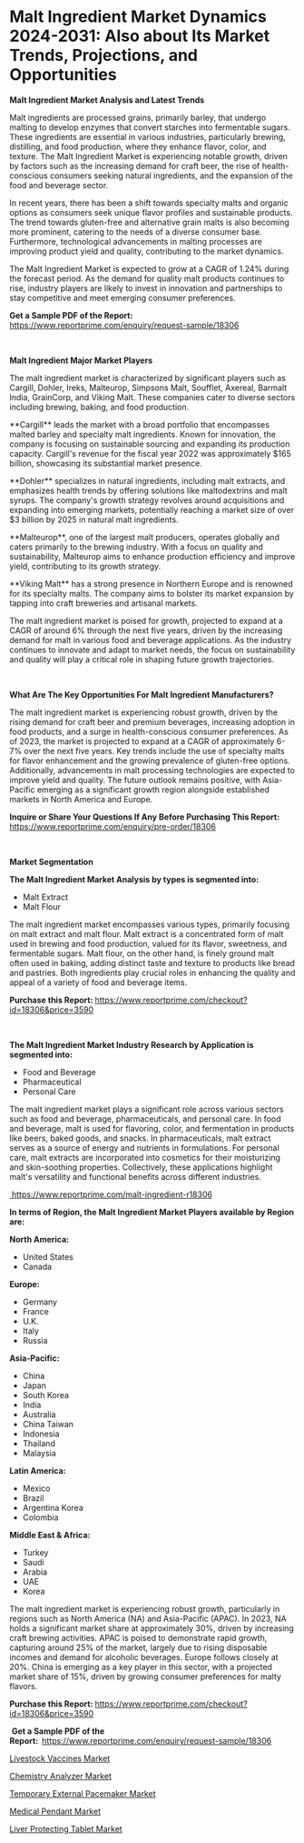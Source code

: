 <p><h1>Malt Ingredient Market Dynamics 2024-2031: Also about Its Market Trends, Projections, and Opportunities</h1></p><p><strong>Malt Ingredient Market Analysis and Latest Trends</strong></p>
<p><p>Malt ingredients are processed grains, primarily barley, that undergo malting to develop enzymes that convert starches into fermentable sugars. These ingredients are essential in various industries, particularly brewing, distilling, and food production, where they enhance flavor, color, and texture. The Malt Ingredient Market is experiencing notable growth, driven by factors such as the increasing demand for craft beer, the rise of health-conscious consumers seeking natural ingredients, and the expansion of the food and beverage sector. </p><p>In recent years, there has been a shift towards specialty malts and organic options as consumers seek unique flavor profiles and sustainable products. The trend towards gluten-free and alternative grain malts is also becoming more prominent, catering to the needs of a diverse consumer base. Furthermore, technological advancements in malting processes are improving product yield and quality, contributing to the market dynamics. </p><p>The Malt Ingredient Market is expected to grow at a CAGR of 1.24% during the forecast period. As the demand for quality malt products continues to rise, industry players are likely to invest in innovation and partnerships to stay competitive and meet emerging consumer preferences.</p></p>
<p><strong>Get a Sample PDF of the Report:&nbsp;</strong> <a href="https://www.reportprime.com/enquiry/request-sample/18306?utm_campaign=1082&utm_medium=2&utm_source=Github&utm_content=ia&utm_term=21112024&utm_id=malt-ingredient">https://www.reportprime.com/enquiry/request-sample/18306</a></p>
<p>&nbsp;</p>
<p><strong>Malt Ingredient Major Market Players</strong></p>
<p><p>The malt ingredient market is characterized by significant players such as Cargill, Dohler, Ireks, Malteurop, Simpsons Malt, Soufflet, Axereal, Barmalt India, GrainCorp, and Viking Malt. These companies cater to diverse sectors including brewing, baking, and food production.</p><p>**Cargill** leads the market with a broad portfolio that encompasses malted barley and specialty malt ingredients. Known for innovation, the company is focusing on sustainable sourcing and expanding its production capacity. Cargill's revenue for the fiscal year 2022 was approximately $165 billion, showcasing its substantial market presence.</p><p>**Dohler** specializes in natural ingredients, including malt extracts, and emphasizes health trends by offering solutions like maltodextrins and malt syrups. The company's growth strategy revolves around acquisitions and expanding into emerging markets, potentially reaching a market size of over $3 billion by 2025 in natural malt ingredients.</p><p>**Malteurop**, one of the largest malt producers, operates globally and caters primarily to the brewing industry. With a focus on quality and sustainability, Malteurop aims to enhance production efficiency and improve yield, contributing to its growth strategy.</p><p>**Viking Malt** has a strong presence in Northern Europe and is renowned for its specialty malts. The company aims to bolster its market expansion by tapping into craft breweries and artisanal markets. </p><p>The malt ingredient market is poised for growth, projected to expand at a CAGR of around 6% through the next five years, driven by the increasing demand for malt in various food and beverage applications. As the industry continues to innovate and adapt to market needs, the focus on sustainability and quality will play a critical role in shaping future growth trajectories.</p></p>
<p>&nbsp;</p>
<p><strong>What Are The Key Opportunities For Malt Ingredient Manufacturers?</strong></p>
<p><p>The malt ingredient market is experiencing robust growth, driven by the rising demand for craft beer and premium beverages, increasing adoption in food products, and a surge in health-conscious consumer preferences. As of 2023, the market is projected to expand at a CAGR of approximately 6-7% over the next five years. Key trends include the use of specialty malts for flavor enhancement and the growing prevalence of gluten-free options. Additionally, advancements in malt processing technologies are expected to improve yield and quality. The future outlook remains positive, with Asia-Pacific emerging as a significant growth region alongside established markets in North America and Europe.</p></p>
<p><strong>Inquire or Share Your Questions If Any Before Purchasing This Report:</strong> <a href="https://www.reportprime.com/enquiry/pre-order/18306?utm_campaign=1082&utm_medium=2&utm_source=Github&utm_content=ia&utm_term=21112024&utm_id=malt-ingredient">https://www.reportprime.com/enquiry/pre-order/18306</a></p>
<p>&nbsp;</p>
<p><strong>Market Segmentation</strong></p>
<p><strong>The Malt Ingredient Market Analysis by types is segmented into:</strong></p>
<p><ul><li>Malt Extract</li><li>Malt Flour</li></ul></p>
<p><p>The malt ingredient market encompasses various types, primarily focusing on malt extract and malt flour. Malt extract is a concentrated form of malt used in brewing and food production, valued for its flavor, sweetness, and fermentable sugars. Malt flour, on the other hand, is finely ground malt often used in baking, adding distinct taste and texture to products like bread and pastries. Both ingredients play crucial roles in enhancing the quality and appeal of a variety of food and beverage items.</p></p>
<p><strong>Purchase this Report:&nbsp;</strong><a href="https://www.reportprime.com/checkout?id=18306&price=3590&utm_campaign=1082&utm_medium=2&utm_source=Github&utm_content=ia&utm_term=21112024&utm_id=malt-ingredient">https://www.reportprime.com/checkout?id=18306&price=3590</a></p>
<p>&nbsp;</p>
<p><strong>The Malt Ingredient Market Industry Research by Application is segmented into:</strong></p>
<p><ul><li>Food and Beverage</li><li>Pharmaceutical</li><li>Personal Care</li></ul></p>
<p><p>The malt ingredient market plays a significant role across various sectors such as food and beverage, pharmaceuticals, and personal care. In food and beverage, malt is used for flavoring, color, and fermentation in products like beers, baked goods, and snacks. In pharmaceuticals, malt extract serves as a source of energy and nutrients in formulations. For personal care, malt extracts are incorporated into cosmetics for their moisturizing and skin-soothing properties. Collectively, these applications highlight malt's versatility and functional benefits across different industries.</p></p>
<p><a href="https://www.reportprime.com/malt-ingredient-r18306?utm_campaign=1082&utm_medium=2&utm_source=Github&utm_content=ia&utm_term=21112024&utm_id=malt-ingredient">&nbsp;https://www.reportprime.com/malt-ingredient-r18306</a></p>
<p><strong>In terms of Region, the Malt Ingredient Market Players available by Region are:</strong></p>
<p>
    <p> <strong> North America: </strong>
        <ul>
            <li>United States</li>
            <li>Canada</li>
        </ul>
        </p> 
    <p> <strong> Europe: </strong>
        <ul>
            <li>Germany</li>
            <li>France</li>
            <li>U.K.</li>
            <li>Italy</li>
            <li>Russia</li>
        </ul>
        </p> 
    <p> <strong> Asia-Pacific: </strong>
        <ul>
            <li>China</li>
            <li>Japan</li>
            <li>South Korea</li>
            <li>India</li>
            <li>Australia</li>
            <li>China Taiwan</li>
            <li>Indonesia</li>
            <li>Thailand</li>
            <li>Malaysia</li>
        </ul>
        </p> 
    <p> <strong> Latin America: </strong>
        <ul>
            <li>Mexico</li>
            <li>Brazil</li>
            <li>Argentina Korea</li>
            <li>Colombia</li>
        </ul>
        </p> 
    <p> <strong> Middle East & Africa: </strong>
        <ul>
            <li>Turkey</li>
            <li>Saudi</li>
            <li>Arabia</li>
            <li>UAE</li>
            <li>Korea</li>
        </ul>
    </p>
    </p>
<p><p>The malt ingredient market is experiencing robust growth, particularly in regions such as North America (NA) and Asia-Pacific (APAC). In 2023, NA holds a significant market share at approximately 30%, driven by increasing craft brewing activities. APAC is poised to demonstrate rapid growth, capturing around 25% of the market, largely due to rising disposable incomes and demand for alcoholic beverages. Europe follows closely at 20%. China is emerging as a key player in this sector, with a projected market share of 15%, driven by growing consumer preferences for malty flavors.</p></p>
<p><strong>Purchase this Report: </strong><a href="https://www.reportprime.com/checkout?id=18306&price=3590&utm_campaign=1082&utm_medium=2&utm_source=Github&utm_content=ia&utm_term=21112024&utm_id=malt-ingredient">https://www.reportprime.com/checkout?id=18306&price=3590</a></p>
<p>&nbsp;<strong>Get a Sample PDF of the Report:&nbsp;&nbsp;</strong><a href="https://www.reportprime.com/enquiry/request-sample/18306?utm_campaign=1082&utm_medium=2&utm_source=Github&utm_content=ia&utm_term=21112024&utm_id=malt-ingredient">https://www.reportprime.com/enquiry/request-sample/18306</a></p>
<p><strong></strong></p>
<p><p><a href="https://issuu.com/reportprime-2/docs/livestock-vaccines-market-size-2030_83d488b9bfe443?utm_campaign=1082&utm_medium=2&utm_source=Github&utm_content=ia&utm_term=21112024&utm_id=malt-ingredient">Livestock Vaccines Market</a></p><p><a href="https://www.linkedin.com/pulse/accelerated-growth-chemistry-analyzer-market-2024-2031-bspoc?utm_campaign=1082&utm_medium=2&utm_source=Github&utm_content=ia&utm_term=21112024&utm_id=malt-ingredient">Chemistry Analyzer Market</a></p><p><a href="https://www.linkedin.com/pulse/temporary-external-pacemaker-market-size-trends-113-growth-cxmtc?utm_campaign=1082&utm_medium=2&utm_source=Github&utm_content=ia&utm_term=21112024&utm_id=malt-ingredient">Temporary External Pacemaker Market</a></p><p><a href="https://www.linkedin.com/pulse/medical-pendant-market-analysis-from-2024-2031-projected-clvac?utm_campaign=1082&utm_medium=2&utm_source=Github&utm_content=ia&utm_term=21112024&utm_id=malt-ingredient">Medical Pendant Market</a></p><p><a href="https://issuu.com/reportprime-2/docs/liver-protecting-tablet-market-size_c836593f11d1eb?utm_campaign=1082&utm_medium=2&utm_source=Github&utm_content=ia&utm_term=21112024&utm_id=malt-ingredient">Liver Protecting Tablet Market</a></p></p>